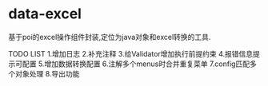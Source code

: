 # data-excel
基于poi的excel操作组件封装,定位为java对象和excel转换的工具.


TODO LIST
1.增加日志
2.补充注释
3.给Validator增加执行前提约束
4.报错信息提示可配置
5.增加数据转换配置
6.注解多个menus时合并重复菜单
7.config匹配多个对象处理
8.导出功能
